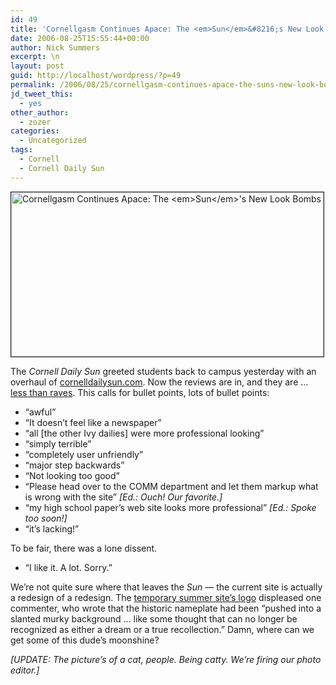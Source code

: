 ```yaml
---
id: 49
title: 'Cornellgasm Continues Apace: The <em>Sun</em>&#8216;s New Look Bombs'
date: 2006-08-25T15:55:44+00:00
author: Nick Summers
excerpt: \n
layout: post
guid: http://localhost/wordpress/?p=49
permalink: /2006/08/25/cornellgasm-continues-apace-the-suns-new-look-bombs/
jd_tweet_this:
  - yes
other_author:
  - zozer
categories:
  - Uncategorized
tags:
  - Cornell
  - Cornell Daily Sun
---
```

<div class="c1">
  <img width="500" height="263" border="1" src="http://www.ivygateblog.com/wp-content/uploads/2006/08/hiss.jpg" alt="Cornellgasm Continues Apace: The <em>Sun</em>'s New Look Bombs" />
</div>

The _Cornell Daily Sun_ greeted students back to campus yesterday with an overhaul of [cornelldailysun.com](http://www.cornelldailysun.com). Now the reviews are in, and they are &#8230; [less than raves](http://www.cornelldailysun.com/node/17877). This calls for bullet points, lots of bullet points:

  * &#8220;awful&#8221;
  * &#8220;It doesn&#8217;t feel like a newspaper&#8221;
  * &#8220;all [the other Ivy dailies] were more professional looking&#8221;
  * &#8220;simply terrible&#8221;
  * &#8220;completely user unfriendly&#8221;
  * &#8220;major step backwards&#8221;
  * &#8220;Not looking too good&#8221;
  * &#8220;Please head over to the COMM department and let them markup what is wrong with the site&#8221; _[Ed.: Ouch! Our favorite.]_
  * &#8220;my high school paper&#8217;s web site looks more professional&#8221; _[Ed.: Spoke too soon!]_
  * &#8220;it&#8217;s lacking!&#8221;&nbsp;<!--[endif]-->

To be fair, there was a lone dissent.

  * &#8220;I like it. A lot. Sorry.&#8221;

We&#8217;re not quite sure where that leaves the _Sun_ &#8212; the current site is actually a redesign of a redesign. The [temporary summer site&#8217;s logo](http://www.ivygateblog.com/wp-content/uploads/2006/08/old_sun_logo.jpg) displeased one commenter, who wrote that the historic nameplate had been &#8220;pushed into a slanted murky background &#8230; like some thought that can no longer be recognized as either a dream or a true recollection.&#8221; Damn, where can we get some of this dude&#8217;s moonshine?

_[UPDATE: The picture&#8217;s of a cat, people. Being catty. We&#8217;re firing our photo editor.]_